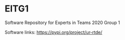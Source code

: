 # EITG1
Software Repository for Experts in Teams 2020 Group 1

Software links:
https://pypi.org/project/ur-rtde/
